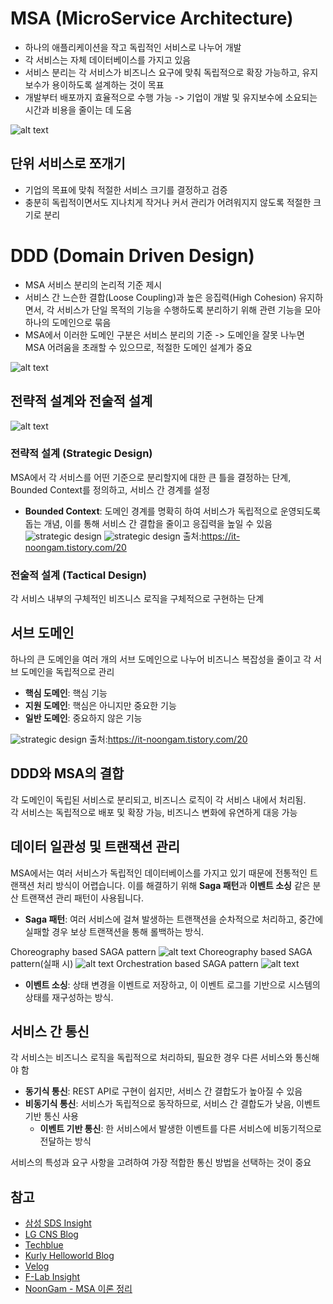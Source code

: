 # MSA (MicroService Architecture)
- 하나의 애플리케이션을 작고 독립적인 서비스로 나누어 개발
- 각 서비스는 자체 데이터베이스를 가지고 있음
- 서비스 분리는 각 서비스가 비즈니스 요구에 맞춰 독립적으로 확장 가능하고, 유지보수가 용이하도록 설계하는 것이 목표
- 개발부터 배포까지 효율적으로 수행 가능 -> 기업이 개발 및 유지보수에 소요되는 시간과 비용을 줄이는 데 도움

![alt text](image-2.png)

## 단위 서비스로 쪼개기
- 기업의 목표에 맞춰 적절한 서비스 크기를 결정하고 검증
- 충분히 독립적이면서도 지나치게 작거나 커서 관리가 어려워지지 않도록 적절한 크기로 분리

# DDD (Domain Driven Design)
- MSA 서비스 분리의 논리적 기준 제시
- 서비스 간 느슨한 결합(Loose Coupling)과 높은 응집력(High Cohesion) 유지하면서, 각 서비스가 단일 목적의 기능을 수행하도록 분리하기 위해 관련 기능을 모아 하나의 도메인으로 묶음
- MSA에서 이러한 도메인 구분은 서비스 분리의 기준 -> 도메인을 잘못 나누면 MSA 어려움을 초래할 수 있으므로, 적절한 도메인 설계가 중요

![alt text](image.png)
## 전략적 설계와 전술적 설계

![alt text](image-3.png)
### 전략적 설계 (Strategic Design)
MSA에서 각 서비스를 어떤 기준으로 분리할지에 대한 큰 틀을 결정하는 단계, Bounded Context를 정의하고, 서비스 간 경계를 설정

- **Bounded Context**: 도메인 경계를 명확히 하여 서비스가 독립적으로 운영되도록 돕는 개념, 이를 통해 서비스 간 결합을 줄이고 응집력을 높일 수 있음
![strategic design](https://img1.daumcdn.net/thumb/R1280x0/?scode=mtistory2&fname=https%3A%2F%2Fblog.kakaocdn.net%2Fdn%2F4Px75%2FbtrAJjYaGLD%2FFkyf0pufNCuOToEEPGTZi0%2Fimg.png)
![strategic design](https://img1.daumcdn.net/thumb/R1280x0/?scode=mtistory2&fname=https%3A%2F%2Fblog.kakaocdn.net%2Fdn%2FpzIur%2FbtrAJSssjA6%2Faw8BtLmrKHBxjpTcvneiAk%2Fimg.png)
출처:https://it-noongam.tistory.com/20
### 전술적 설계 (Tactical Design)
각 서비스 내부의 구체적인 비즈니스 로직을 구체적으로 구현하는 단계

## 서브 도메인

하나의 큰 도메인을 여러 개의 서브 도메인으로 나누어 비즈니스 복잡성을 줄이고 각 서브 도메인을 독립적으로 관리

- **핵심 도메인**: 핵심 기능
- **지원 도메인**: 핵심은 아니지만 중요한 기능
- **일반 도메인**: 중요하지 않은 기능

![strategic design](https://img1.daumcdn.net/thumb/R1280x0/?scode=mtistory2&fname=https%3A%2F%2Fblog.kakaocdn.net%2Fdn%2FGCbCL%2FbtrAHiS6huQ%2FSPfNJpov2GsEcPI1BeKBSK%2Fimg.png)
출처:https://it-noongam.tistory.com/20

## DDD와 MSA의 결합

각 도메인이 독립된 서비스로 분리되고, 비즈니스 로직이 각 서비스 내에서 처리됨.  
각 서비스는 독립적으로 배포 및 확장 가능, 비즈니스 변화에 유연하게 대응 가능

## 데이터 일관성 및 트랜잭션 관리

MSA에서는 여러 서비스가 독립적인 데이터베이스를 가지고 있기 때문에 전통적인 트랜잭션 처리 방식이 어렵습니다. 이를 해결하기 위해 **Saga 패턴**과 **이벤트 소싱** 같은 분산 트랜잭션 관리 패턴이 사용됩니다.

- **Saga 패턴**: 여러 서비스에 걸쳐 발생하는 트랜잭션을 순차적으로 처리하고, 중간에 실패할 경우 보상 트랜잭션을 통해 롤백하는 방식.

Choreography based SAGA pattern
![alt text](image-4.png)
Choreography based SAGA pattern(실패 시)
![alt text](image-5.png)
Orchestration based SAGA pattern
![alt text](image-6.png)

- **이벤트 소싱**: 상태 변경을 이벤트로 저장하고, 이 이벤트 로그를 기반으로 시스템의 상태를 재구성하는 방식.

## 서비스 간 통신

각 서비스는 비즈니스 로직을 독립적으로 처리하되, 필요한 경우 다른 서비스와 통신해야 함

- **동기식 통신**: REST API로 구현이 쉽지만, 서비스 간 결합도가 높아질 수 있음
- **비동기식 통신**: 서비스가 독립적으로 동작하므로, 서비스 간 결합도가 낮음, 이벤트 기반 통신 사용
  - **이벤트 기반 통신**: 한 서비스에서 발생한 이벤트를 다른 서비스에 비동기적으로 전달하는 방식

서비스의 특성과 요구 사항을 고려하여 가장 적합한 통신 방법을 선택하는 것이 중요

## 참고
- [삼성 SDS Insight](https://www.samsungsds.com/kr/insights/1239180_4627.html)
- [LG CNS Blog](https://www.lgcns.com/blog/cns-tech/36171/)
- [Techblue](http://www.techblue.co.kr/?page_id=54395)
- [Kurly Helloworld Blog](https://helloworld.kurly.com/blog/ddd-msa-service-development/)
- [Velog](https://velog.io/@heoseungyeon/MSA-%EC%99%80-DDD-2-DDD%EB%A5%BC-%ED%99%9C%EC%9A%A9%ED%95%9C-MSA)
- [F-Lab Insight](https://f-lab.kr/insight/communication-methods-in-msa)
- [NoonGam - MSA 이론 정리](https://it-noongam.tistory.com/20)